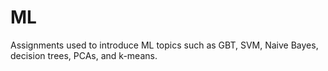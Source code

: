 # ML
Assignments used to introduce ML topics such as GBT, SVM, Naive Bayes, decision trees, PCAs, and k-means. 
